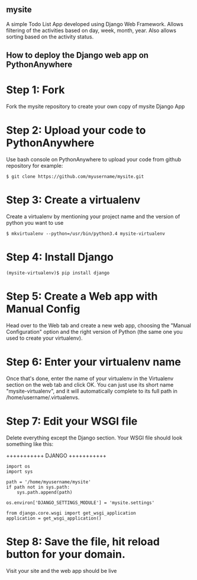 ## mysite
A simple Todo List App developed using Django Web Framework. Allows filtering of the activities based on day, week, month, year.
Also allows sorting based on the activity status.

## How to deploy the Django web app on PythonAnywhere

# Step 1: Fork
Fork the mysite repository to create your own copy of mysite Django App

# Step 2: Upload your code to PythonAnywhere
Use bash console on PythonAnywhere to upload your code from github repository
for example:
```
$ git clone https://github.com/myusername/mysite.git
```

# Step 3: Create a virtualenv
Create a virtualenv by mentioning your project name and the version of python you want to use
``` 
$ mkvirtualenv --python=/usr/bin/python3.4 mysite-virtualenv 
```

# Step 4: Install Django
```
(mysite-virtualenv)$ pip install django
```

# Step 5: Create a Web app with Manual Config
Head over to the Web tab and create a new web app, choosing the "Manual Configuration" option and the right version of Python 
(the same one you used to create your virtualenv).

# Step 6: Enter your virtualenv name
Once that's done, enter the name of your virtualenv in the Virtualenv section on the web tab and click OK. 
You can just use its short name "mysite-virtualenv", and it will automatically complete to its full path in /home/username/.virtualenvs.

# Step 7: Edit your WSGI file
Delete everything except the Django section. Your WSGI file should look something like this:

+++++++++++ DJANGO +++++++++++
```
import os
import sys

path = '/home/myusername/mysite'
if path not in sys.path:
    sys.path.append(path)

os.environ['DJANGO_SETTINGS_MODULE'] = 'mysite.settings'

from django.core.wsgi import get_wsgi_application
application = get_wsgi_application()
```
# Step 8: Save the file, hit reload button for your domain.
Visit your site and the web app should be live





 
